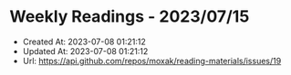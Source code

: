 # Weekly Readings - 2023/07/15

- Created At: 2023-07-08 01:21:12
- Updated At: 2023-07-08 01:21:12
- Url: https://api.github.com/repos/moxak/reading-materials/issues/19

